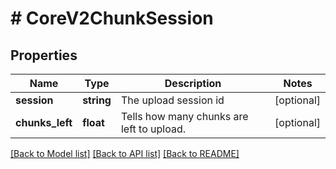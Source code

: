 # # CoreV2ChunkSession

## Properties

Name | Type | Description | Notes
------------ | ------------- | ------------- | -------------
**session** | **string** | The upload session id | [optional] 
**chunks_left** | **float** | Tells how many chunks are left to upload. | [optional] 

[[Back to Model list]](../../README.md#documentation-for-models) [[Back to API list]](../../README.md#documentation-for-api-endpoints) [[Back to README]](../../README.md)


